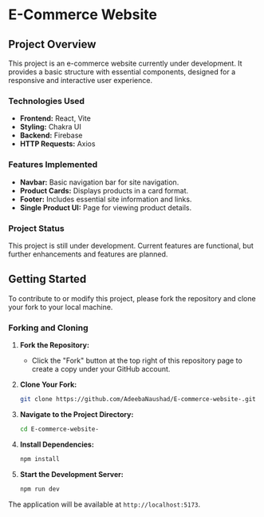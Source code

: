 # E-Commerce Website

## Project Overview

This project is an e-commerce website currently under development. It provides a basic structure with essential components, designed for a responsive and interactive user experience.

### Technologies Used

- **Frontend:** React, Vite
- **Styling:** Chakra UI
- **Backend:** Firebase
- **HTTP Requests:** Axios

### Features Implemented

- **Navbar:** Basic navigation bar for site navigation.
- **Product Cards:** Displays products in a card format.
- **Footer:** Includes essential site information and links.
- **Single Product UI:** Page for viewing product details.

### Project Status

This project is still under development. Current features are functional, but further enhancements and features are planned.

## Getting Started

To contribute to or modify this project, please fork the repository and clone your fork to your local machine.

### Forking and Cloning

1. **Fork the Repository:**
   - Click the "Fork" button at the top right of this repository page to create a copy under your GitHub account.

2. **Clone Your Fork:**

   ```bash
   git clone https://github.com/AdeebaNaushad/E-commerce-website-.git

3. **Navigate to the Project Directory:**
   ```bash
   cd E-commerce-website-

4. **Install Dependencies:**
   ```bash
   npm install
5. **Start the Development Server:**
    ```bash
   npm run dev
The application will be available at <code>http://localhost:5173</code>.   

   
